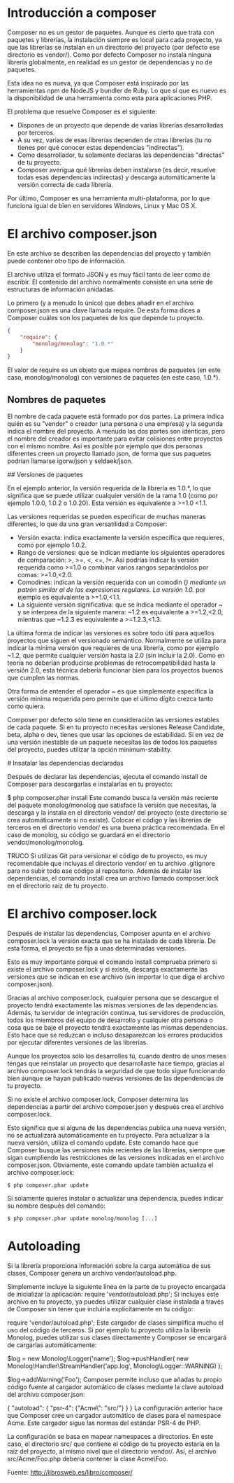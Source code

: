# Introducción a composer


Composer no es un gestor de paquetes. Aunque es cierto que trata con paquetes y librerías, la instalación siempre es local para cada proyecto, ya que las librerías se instalan en un directorio del proyecto (por defecto ese directorio es vendor/). Como por defecto Composer no instala ninguna librería globalmente, en realidad es un gestor de dependencias y no de paquetes.

Esta idea no es nueva, ya que Composer está inspirado por las herramientas npm de NodeJS y bundler de Ruby. Lo que sí que es nuevo es la disponibilidad de una herramienta como esta para aplicaciones PHP.

El problema que resuelve Composer es el siguiente:

- Dispones de un proyecto que depende de varias librerías desarrolladas por terceros.
- A su vez, varias de esas librerías dependen de otras librerías (tu no tienes por qué conocer estas dependencias "indirectas").
- Como desarrollador, tu solamente declaras las dependencias "directas" de tu proyecto.
- Composer averigua qué librerías deben instalarse (es decir, resuelve todas esas dependencias indirectas) y descarga automáticamente la versión correcta de cada librería.

Por último, Composer es una herramienta multi-plataforma, por lo que funciona igual de bien en servidores Windows, Linux y Mac OS X.



# El archivo composer.json

En este archivo se describen las dependencias del proyecto y también puede contener otro tipo de información.

El archivo utiliza el formato JSON y es muy fácil tanto de leer como de escribir. El contenido del archivo normalmente consiste en una serie de estructuras de información anidadas.

Lo primero (y a menudo lo único) que debes añadir en el archivo composer.json es una clave llamada require. De esta forma dices a Composer cuáles son los paquetes de los que depende tu proyecto.

```json
{
    "require": {
        "monolog/monolog": "1.0.*"
    }
}
```

El valor de require es un objeto que mapea nombres de paquetes (en este caso, monolog/monolog) con versiones de paquetes (en este caso, 1.0.*).

## Nombres de paquetes

El nombre de cada paquete está formado por dos partes. La primera indica quién es su "vendor" o creador (una persona o una empresa) y la segunda indica el nombre del proyecto. A menudo las dos partes son idénticas, pero el nombre del creador es importante para evitar colisiones entre proyectos con el mismo nombre. Así es posible por ejemplo que dos personas diferentes creen un proyecto llamado json, de forma que sus paquetes podrían llamarse igorw/json y seldaek/json.

## Versiones de paquetes

En el ejemplo anterior, la versión requerida de la librería es 1.0.*, lo que significa que se puede utilizar cualquier versión de la rama 1.0 (como por ejemplo 1.0.0, 1.0.2 o 1.0.20). Esta versión es equivalente a >=1.0 <1.1.

Las versiones requeridas se pueden especificar de muchas maneras diferentes, lo que da una gran versatilidad a Composer:

- Versión exacta: indica exactamente la versión específica que requieres, como por ejemplo 1.0.2.
- Rango de versiones: que se indican mediante los siguientes operadores de comparación: >, >=, <, <=, !=. Así podrías indicar la versión requerida como >=1.0 o combinar varios rangos separándolos por comas: >=1.0,<2.0.
- Comodines: indican la versión requerida con un comodín (*) mediante un patrón similar al de las expresiones regulares. La versión 1.0.* por ejemplo es equivalente a >=1.0,<1.1.
- La siguiente versión significativa: que se indica mediante el operador ~ y se interprea de la siguiente manera: ~1.2 es equivalente a >=1.2,<2.0, mientras que ~1.2.3 es equivalente a >=1.2.3,<1.3.

La última forma de indicar las versiones es sobre todo útil para aquellos proyectos que siguen el versionado semántico. Normalmente se utiliza para indicar la mínima versión que requieres de una librería, como por ejemplo ~1.2, que permite cualquier versión hasta la 2.0 (sin incluir la 2.0). Como en teoría no deberían producirse problemas de retrocompatibilidad hasta la versión 2.0, esta técnica debería funcionar bien para los proyectos buenos que cumplen las normas.

Otra forma de entender el operador ~ es que simplemente especifica la versión mínima requerida pero permite que el último dígito crezca tanto como quiera.

Composer por defecto sólo tiene en consideración las versiones estables de cada paquete. Si en tu proyecto necesitas versiones Release Candidate, beta, alpha o dev, tienes que usar las opciones de estabilidad. Si en vez de una versión inestable de un paquete necesitas las de todos los paquetes del proyecto, puedes utilizar la opción minimum-stability.


# Insatalar las dependencias declaradas

Después de declarar las dependencias, ejecuta el comando install de Composer para descargarlas e instalarlas en tu proyecto:

$ php composer.phar install
Este comando busca la versión más reciente del paquete monolog/monolog que satisface la versión que necesitas, la descarga y la instala en el directorio vendor/ del proyecto (este directorio se crea automáticamente si no existe). Colocar el código y las librerías de terceros en el directorio vendor/ es una buena práctica recomendada. En el caso de monolog, su código se guardará en el directorio vendor/monolog/monolog.

TRUCO
Si utilizas Git para versionar el código de tu proyecto, es muy recomendable que incluyas el directorio vendor/ en tu archivo .gitignore para no subir todo ese código al repositorio.
Además de instalar las dependencias, el comando install crea un archivo llamado composer.lock en el directorio raíz de tu proyecto.




# El archivo composer.lock


Después de instalar las dependencias, Composer apunta en el archivo composer.lock 
la versión exacta que se ha instalado de cada librería. De esta forma, el proyecto 
se fija a unas determinadas versiones.

Esto es muy importante porque el comando install comprueba primero si existe el 
archivo composer.lock y si existe, descarga exactamente las versiones que se indican 
en ese archivo (sin importar lo que diga el archivo composer.json).

Gracias al archivo composer.lock, cualquier persona que se descargue el proyecto 
tendrá exactamente las mismas versiones de las dependencias. Además, tu servidor 
de integración continua, tus servidores de producción, todos los miembros del 
equipo de desarrollo y cualquier otra persona o cosa que se baje el proyecto 
tendrá exactamente las mismas dependencias. Esto hace que se reduzcan o incluso 
desaparezcan los errores producidos por ejecutar diferentes versiones de las librerías.

Aunque los proyectos sólo los desarrolles tú, cuando dentro de unos meses tengas 
que reinstalar un proyecto que desarrollaste hace tiempo, gracias al archivo 
composer.lock tendrás la seguridad de que todo sigue funcionando bien aunque 
se hayan publicado nuevas versiones de las dependencias de tu proyecto.

Si no existe el archivo composer.lock, Composer determina las dependencias a 
partir del archivo composer.json y después crea el archivo composer.lock.

Esto significa que si alguna de las dependencias publica una nueva versión, 
no se actualizará automáticamente en tu proyecto. Para actualizar a la nueva 
versión, utiliza el comando update. Este comando hace que Composer busque 
las versiones más recientes de las librerías, siempre que sigan cumpliendo las 
restricciones de las versiones indicadas en el archivo composer.json. Obviamente, 
este comando update también actualiza el archivo composer.lock:

```
$ php composer.phar update
```

Si solamente quieres instalar o actualizar una dependencia, puedes indicar su nombre después del comando:

```
$ php composer.phar update monolog/monolog [...]
```

# Autoloading

Si la librería proporciona información sobre la carga automática de sus clases, Composer genera un archivo vendor/autoload.php. 

Simplemente incluye la siguiente línea en la parte de tu proyecto encargada de inicializar la aplicación:
require 'vendor/autoload.php';
Si incluyes este archivo en tu proyecto, ya puedes utilizar cualquier clase instalada a través de Composer sin tener que incluirla explícitamente en tu código:

require 'vendor/autoload.php';
Este cargador de clases simplifica mucho el uso del código de terceros. Si por ejemplo tu proyecto utiliza la librería Monolog, puedes utilizar sus clases directamente y Composer se encargará de cargarlas automáticamente:

$log = new Monolog\Logger('name');
$log->pushHandler(
    new Monolog\Handler\StreamHandler('app.log', Monolog\Logger::WARNING)
);
 
$log->addWarning('Foo');
Composer permite incluso que añadas tu propio código fuente al cargador automático de clases mediante la clave autoload del archivo composer.json:

{
    "autoload": {
        "psr-4": {"Acme\\": "src/"}
    }
}
La configuración anterior hace que Composer cree un cargador automático de clases para el namespace Acme. Este cargador sigue las normas del estándar PSR-4 de PHP.

La configuración se basa en mapear namespaces a directorios. En este caso, el directorio src/ que contiene el código de tu proyecto estaría en la raíz del proyecto, al mismo nivel que el directorio vendor/. Así, el archivo src/Acme/Foo.php debería contener la clase Acme\Foo.



Fuente: http://librosweb.es/libro/composer/